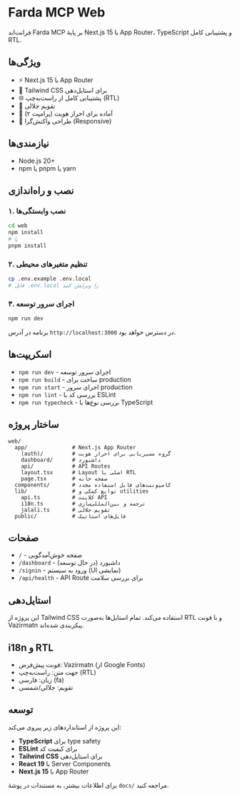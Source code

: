 # Farda MCP Web

فرانت‌اند Farda MCP بر پایهٔ Next.js 15 با App Router، TypeScript و پشتیبانی کامل RTL.

## ویژگی‌ها

* ⚡ Next.js 15 با App Router
* 🎨 Tailwind CSS برای استایل‌دهی
* 🌐 پشتیبانی کامل از راست‌به‌چپ (RTL)
* 📅 تقویم جلالی
* 🔐 آماده برای احراز هویت (پرامپت ۲)
* 📱 طراحی واکنش‌گرا (Responsive)

## نیازمندی‌ها

* Node.js 20+
* npm یا pnpm یا yarn

## نصب و راه‌اندازی

### ۱. نصب وابستگی‌ها

```bash
cd web
npm install
# یا
pnpm install
```

### ۲. تنظیم متغیرهای محیطی

```bash
cp .env.example .env.local
# فایل .env.local را ویرایش کنید
```

### ۳. اجرای سرور توسعه

```bash
npm run dev
```

برنامه در آدرس `http://localhost:3000` در دسترس خواهد بود.

## اسکریپت‌ها

* `npm run dev` - اجرای سرور توسعه
* `npm run build` - ساخت برای production
* `npm run start` - اجرای سرور production
* `npm run lint` - بررسی کد با ESLint
* `npm run typecheck` - بررسی نوع‌ها با TypeScript

## ساختار پروژه

```
web/
  app/              # Next.js App Router
    (auth)/         # گروه مسیریابی برای احراز هویت
    dashboard/      # داشبورد
    api/            # API Routes
    layout.tsx      # Layout اصلی با RTL
    page.tsx        # صفحه خانه
  components/       # کامپوننت‌های قابل استفاده مجدد
  lib/              # توابع کمکی و utilities
    api.ts          # کلاینت API
    i18n.ts         # ترجمه و بین‌المللی‌سازی
    jalali.ts       # تقویم جلالی
  public/           # فایل‌های استاتیک
```

## صفحات

* `/` - صفحه خوش‌آمدگویی
* `/dashboard` - داشبورد (در حال توسعه)
* `/signin` - ورود به سیستم (UI نمایشی)
* `/api/health` - API Route برای بررسی سلامت

## استایل‌دهی

این پروژه از Tailwind CSS استفاده می‌کند. تمام استایل‌ها به‌صورت RTL و با فونت Vazirmatn پیکربندی شده‌اند.

## i18n و RTL

* فونت پیش‌فرض: Vazirmatn (از Google Fonts)
* جهت متن: راست‌به‌چپ (RTL)
* زبان: فارسی (fa)
* تقویم: جلالی/شمسی

## توسعه

این پروژه از استانداردهای زیر پیروی می‌کند:

* **TypeScript** برای type safety
* **ESLint** برای کیفیت کد
* **Tailwind CSS** برای استایل‌دهی
* **React 19** با Server Components
* **Next.js 15** با App Router

برای اطلاعات بیشتر، به مستندات در پوشهٔ `docs/` مراجعه کنید.
